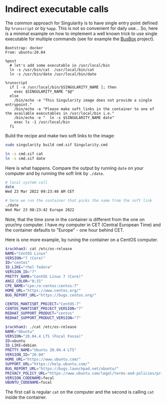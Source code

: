 # Indirect executable calls

The common approach for Singularity is to have single entry point defined by `%runscript` or by `%app`. This is not so convenient for daily use... So, here is a minimal example on how to implement a well known trick to use single executable for multiple commands (see for example the [BusBox](https://busybox.net/screenshot.html) project).



``` singularity
Bootstrap: docker
From: ubuntu:20.04

%post
  # let's add some executable in /usr/local/bin
  ln -s /usr/bin/cat  /usr/local/bin/cat
  ln -s /usr/bin/date /usr/local/bin/date

%runscript
  if [ -x /usr/local/bin/$SINGULARITY_NAME ]; then
    exec $SINGULARITY_NAME "$@"
  else
    /bin/echo -e "This Singularity image does not provide a single entrypoint."
    /bin/echo -e "Please make soft links in the container to one of the available executables in /usr/local/bin i.e."
    /bin/echo -e "  ln -s $SINGULARITY_NAME date"
    exec ls -1 /usr/local/bin
  fi
```

Build the recipe and make two soft links to the image:
``` bash
sudo singularity build cmd.sif Singularity.cmd

ln -s cmd.sif cat
ln -s cmd.sif date
``` 

Here is what happens. Compare the output by running `date` on your computer and by running the soft link by `./date`.

``` bash
# local system call
date
Wed 23 Mar 2022 09:23:40 AM CET

# here we run the container that picks the name from the soft link
./date
Wed Mar 23 08:23:42 Europe 2022
```

Note, that the time zone in the container is different from the one on your/my computer. I have my computer in CET (Central European Time) and the container defaults to "Europe" - one hour behind CET. 

Here is one more example, by runing the container on a CentOS computer.

``` bash
$rackham3: cat /etc/os-release 
NAME="CentOS Linux"
VERSION="7 (Core)"
ID="centos"
ID_LIKE="rhel fedora"
VERSION_ID="7"
PRETTY_NAME="CentOS Linux 7 (Core)"
ANSI_COLOR="0;31"
CPE_NAME="cpe:/o:centos:centos:7"
HOME_URL="https://www.centos.org/"
BUG_REPORT_URL="https://bugs.centos.org/"

CENTOS_MANTISBT_PROJECT="CentOS-7"
CENTOS_MANTISBT_PROJECT_VERSION="7"
REDHAT_SUPPORT_PRODUCT="centos"
REDHAT_SUPPORT_PRODUCT_VERSION="7"

$rackham3: ./cat /etc/os-release 
NAME="Ubuntu"
VERSION="20.04.4 LTS (Focal Fossa)"
ID=ubuntu
ID_LIKE=debian
PRETTY_NAME="Ubuntu 20.04.4 LTS"
VERSION_ID="20.04"
HOME_URL="https://www.ubuntu.com/"
SUPPORT_URL="https://help.ubuntu.com/"
BUG_REPORT_URL="https://bugs.launchpad.net/ubuntu/"
PRIVACY_POLICY_URL="https://www.ubuntu.com/legal/terms-and-policies/privacy-policy"
VERSION_CODENAME=focal
UBUNTU_CODENAME=focal
```

The first call is regular `cat` on the computer and the second is calling `cat` inside the container.
